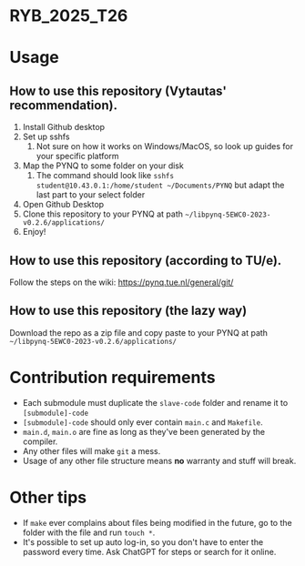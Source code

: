 # RYB_2025_T26

# Usage

## How to use this repository (Vytautas' recommendation).

1. Install Github desktop 
2. Set up sshfs 
    1. Not sure on how it works on Windows/MacOS, so look up guides for your specific platform
3. Map the PYNQ to some folder on your disk
    1. The command should look like `sshfs student@10.43.0.1:/home/student ~/Documents/PYNQ` but adapt the last part to your select folder
4. Open Github Desktop
5. Clone this repository to your PYNQ at path `~/libpynq-5EWC0-2023-v0.2.6/applications/`
6. Enjoy!

## How to use this repository (according to TU/e).

Follow the steps on the wiki: https://pynq.tue.nl/general/git/

## How to use this repository (the lazy way)

Download the repo as a zip file and copy paste to your PYNQ at path `~/libpynq-5EWC0-2023-v0.2.6/applications/`

# Contribution requirements

- Each submodule must duplicate the `slave-code` folder and rename it to `[submodule]-code`
- `[submodule]-code` should only ever contain `main.c` and `Makefile`.
- `main.d`, `main.o` are fine as long as they've been generated by the compiler.
- Any other files will make `git` a mess.
- Usage of any other file structure means **no** warranty and stuff will break.

# Other tips
- If `make` ever complains about files being modified in the future, go to the folder with the file and run `touch *`.
- It's possible to set up auto log-in, so you don't have to enter the password every time. Ask ChatGPT for steps or search for it online. 